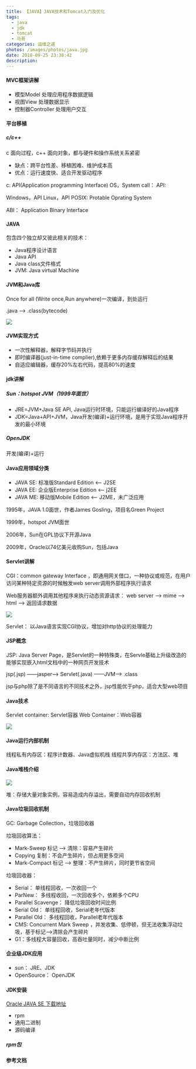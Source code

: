 ```yaml
---
title: 【JAVA】JAVA技术和Tomcat入门及优化
tags:
  - java
  - jdk
  - tomcat
  - 马哥
categories: 运维之道
photos: /images/photos/java.jpg
date: 2018-09-25 23:38:42
description:
---
```


#### MVC框架讲解

* 模型Model 处理应用程序数据逻辑
* 视图View 处理数据显示
* 控制器Controller 处理用户交互

#### 平台移植

##### c/c++

c 面向过程，c++ 面向对象，都与硬件和操作系统关系紧密

* 缺点：跨平台性差、移植困难、维护成本高
* 优点：运行速度快、适合开发驱动程序

c: API(Application programming Interface)
    OS，System call：
        API:

Windows，API
Linux，API
    POSIX: Protable Oprating System

ABI： Application Binary Interface

<!--more-->

#### JAVA

包含四个独立却又彼此相关的技术：

* Java程序设计语言
* Java API
* Java class文件格式
* JVM: Java virtual Machine

#### JVM和Java库

Once for all (Write once,Run anywhere)一次编译，到处运行

.java ——> .class(bytecode)

![](/images/20180925/20180925_01.png)

#### JVM实现方式

* 一次性解释器，解释字节码并执行
* 即时编译器(just-in-time complier),依赖于更多内存缓存解释后的结果
* 自适应编辑器，缓存20%左右代码，提高80%的速度

#### jdk讲解

##### Sun：hotspot JVM（1999年面世）

* JRE=JVM+Java SE API, Java运行时环境，只能运行编译好的Java程序
* JDK=Java+API+JVM，Java开发(编译)+运行环境，是用于实现Java程序开发的最小环境

##### OpenJDK

开发(编译)+运行


#### Java应用领域分类

*  JAVA SE: 标准版Standard Edition <—— J2SE
*  JAVA EE: 企业版Enterprise Edition <—— j2EE
*  JAVA ME: 移动版Mobile Edition <—— J2ME，未广泛应用

1995年，JAVA 1.0面世，作者James Gosling，项目名Green Project

1999年，hotspot JVM面世

2006年，Sun在GPL协议下开源Java

2009年，Oracle以74亿美元收购Sun，包括Java

#### Servlet讲解

CGI：common gateway Interface ，即通用网关借口，一种协议或规范，在用户访问某种特定资源的时候触发web server调用外部程序执行请求

Web服务器额外调用其他程序来执行动态资源请求： web server ——>  mime ——> html ——> 返回请求数据

![](/images/20180925/20180925_02.png)

Servlet： 以Java语言实现CGI协议，增加对http协议的处理能力

#### JSP概念

JSP: Java Server Page，是Servlet的一种特殊类，在Servle基础上升级改造的能够实现嵌入html文档中的一种网页开发技术

jsp(.jsp) ——jasper——> Servlet(.java) ——JVM——> .class  

jsp与php除了是不同语言的不同技术之外，jsp性能优于php，适合大型web项目

#### Java技术

Servlet container: Servlet容器
Web Container：Web容器

![](/images/20180925/20180925_03.png)

#### Java运行内部机制

线程私有内存区：程序计数器、Java虚拟机栈
线程共享内存区：方法区、堆

#### Java堆栈介绍

![](/images/20180925/20180925_04.png)

堆：存储大量对象实例，容易造成内存溢出，需要自动内存回收机制

#### Java垃圾回收机制

GC: Garbage Collection，垃圾回收器

垃圾回收算法：

* Mark-Sweep 标记 ——> 清除：容易产生碎片
* Copying 复制：不会产生碎片，但占用更多空间
* Mark-Compact 标记 ——> 整理：不产生碎片，同时更节省空间

垃圾回收器：

* Serial： 单线程回收，一次收回一个
* ParNew： 多线程收回，一次回收多个，依赖多个CPU
* Parallel Scavenge： 降低垃圾回收时间比例
* Serial Old：  单线程回收，Serial老年代版本
* Parallel Old：  多线程回收，Parallel老年代版本
* CMS: Concurrent Mark Sweep ，并发收集、低停顿，但无法收集浮动垃圾，基于标记——>清除会产生碎片
* G1：多线程大容量回收，高吞吐量同时，减少中断比例

#### 企业级JDK应用

* sun： JRE、JDK
* OpenSource：  OpenJDK

#### JDK安装

[Oracle JAVA SE 下载地址](https://www.oracle.com/technetwork/java/javase/archive-139210.html)

* rpm
* 通用二进制
* 源码编译

##### rpm包




##### 

#### 参考文档


